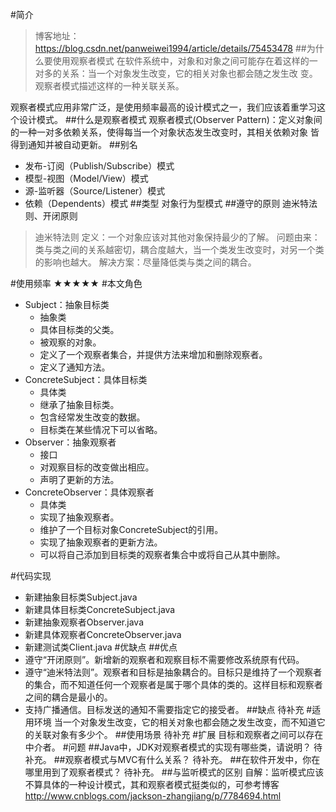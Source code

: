 #简介
> 博客地址：https://blog.csdn.net/panweiwei1994/article/details/75453478
##为什么要使用观察者模式
在软件系统中，对象和对象之间可能存在着这样的一对多的关系：当一个对象发生改变，它的相关对象也都会随之发生改
变。观察者模式描述这样的一种关联关系。

观察者模式应用非常广泛，是使用频率最高的设计模式之一，我们应该着重学习这个设计模式。
##什么是观察者模式
观察者模式(Observer Pattern)：定义对象间的一种一对多依赖关系，使得每当一个对象状态发生改变时，其相关依赖对象
皆得到通知并被自动更新。
##别名
- 发布-订阅（Publish/Subscribe）模式
- 模型-视图（Model/View）模式
- 源-监听器（Source/Listener）模式
- 依赖（Dependents）模式
##类型
对象行为型模式
##遵守的原则
迪米特法则、开闭原则
> 迪米特法则
  定义：一个对象应该对其他对象保持最少的了解。
  问题由来：类与类之间的关系越密切，耦合度越大，当一个类发生改变时，对另一个类的影响也越大。
  解决方案：尽量降低类与类之间的耦合。

#使用频率
★★★★★
#本文角色
- Subject：抽象目标类 
    - 抽象类
    - 具体目标类的父类。
    - 被观察的对象。
    - 定义了一个观察者集合，并提供方法来增加和删除观察者。
    - 定义了通知方法。
- ConcreteSubject：具体目标类 
    - 具体类
    - 继承了抽象目标类。
    - 包含经常发生改变的数据。
    - 目标类在某些情况下可以省略。
- Observer：抽象观察者 
    - 接口
    - 对观察目标的改变做出相应。
    - 声明了更新的方法。
- ConcreteObserver：具体观察者 
    - 具体类
    - 实现了抽象观察者。
    - 维护了一个目标对象ConcreteSubject的引用。
    - 实现了抽象观察者的更新方法。
    - 可以将自己添加到目标类的观察者集合中或将自己从其中删除。

#代码实现
- 新建抽象目标类Subject.java
- 新建具体目标类ConcreteSubject.java
- 新建抽象观察者Observer.java
- 新建具体观察者ConcreteObserver.java
- 新建测试类Client.java
#优缺点
##优点
- 遵守“开闭原则”。新增新的观察者和观察目标不需要修改系统原有代码。
- 遵守“迪米特法则”。观察者和目标是抽象耦合的。目标只是维持了一个观察者的集合，而不知道任何一个观察者是属于哪个具体的类的。这样目标和观察者之间的耦合是最小的。
- 支持广播通信。目标发送的通知不需要指定它的接受者。
##缺点
待补充
#适用环境
当一个对象发生改变，它的相关对象也都会随之发生改变，而不知道它的关联对象有多少个。
##使用场景
待补充
#扩展
目标和观察者之间可以存在中介者。
#问题
##Java中，JDK对观察者模式的实现有哪些类，请说明？
待补充。 
##观察者模式与MVC有什么关系？
待补充。
##在软件开发中，你在哪里用到了观察者模式？
待补充。
##与监听模式的区别
自解：监听模式应该不算具体的一种设计模式，其和观察者模式挺类似的，可参考博客
http://www.cnblogs.com/jackson-zhangjiang/p/7784694.html